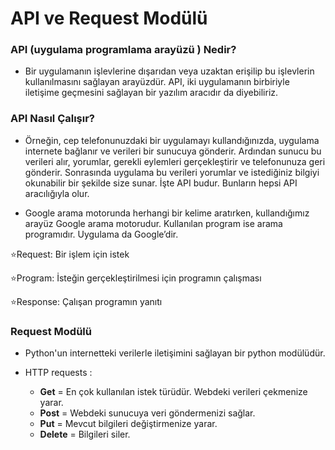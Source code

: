 # API ve Request Modülü

### API (uygulama programlama arayüzü ) Nedir?
- Bir uygulamanın işlevlerine dışarıdan veya uzaktan erişilip bu işlevlerin kullanılmasını sağlayan arayüzdür. API, iki uygulamanın birbiriyle iletişime geçmesini sağlayan bir yazılım aracıdır da diyebiliriz.

### API Nasıl Çalışır?

- Örneğin, cep telefonunuzdaki bir uygulamayı kullandığınızda, uygulama internete bağlanır ve verileri bir sunucuya gönderir. Ardından sunucu bu verileri alır, yorumlar, gerekli eylemleri gerçekleştirir ve telefonunuza geri gönderir. Sonrasında uygulama bu verileri yorumlar ve istediğiniz bilgiyi okunabilir bir şekilde size sunar. İşte API budur. Bunların hepsi API aracılığıyla olur.

- Google arama motorunda herhangi bir kelime aratırken, kullandığımız arayüz Google arama motorudur. Kullanılan program ise arama programıdır. Uygulama da Google’dir.

⭐Request: Bir işlem için istek

⭐Program: İsteğin gerçekleştirilmesi için programın çalışması

⭐Response: Çalışan programın yanıtı

### Request Modülü
- Python'un internetteki verilerle iletişimini sağlayan bir python modülüdür.

- HTTP requests :
    - **Get** = En çok kullanılan istek türüdür. Webdeki verileri çekmenize yarar.
    - **Post** = Webdeki sunucuya veri göndermenizi sağlar.
    - **Put** = Mevcut bilgileri değiştirmenize yarar.
    - **Delete** = Bilgileri siler.

